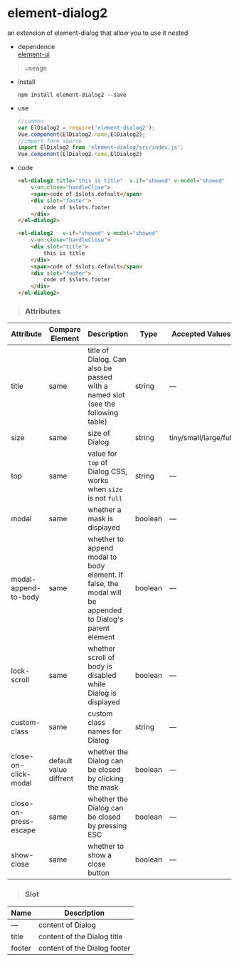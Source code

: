 # element-dialog2
an extension of element-dialog that allow you to use it nested

- dependence      
    [element-ui][element]   
    
    [element]: https://github.com/ElemeFE/element "element-ui"

> useage  

 - install
    ```shell
    npm install element-dialog2 --save
    ```
 - use
    ```javascript
    //common 
    var ElDialog2 = require('element-dialog2');
    Vue.component(ElDialog2.name,ElDialog2);
    //import form source
    import ElDialog2 from 'element-dialog/src/index.js';
    Vue.component(ElDialog2.name,ElDialog2)
    ```
 - code
    ```html
    <el-dialog2 title="this is title"  v-if="showed" v-model="showed"
        v-on:close="handleClose">
        <span>code of $slots.default</span>
        <div slot="footer">
            code of $slots.footer
        </div>
    </el-dialog2>
    ```
    ```html
    <el-dialog2   v-if="showed" v-model="showed"
        v-on:close="handleClose">
        <div slot="title">
            this is title
        </div>
        <span>code of $slots.default</span>
        <div slot="footer">
            code of $slots.footer
        </div>
    </el-dialog2>
    ```


> ### Attributes

| Attribute     |Compare Element | Description          | Type      | Accepted Values       | Default  |
|---------- |------|-------------- |---------- |--------------------------------  |-------- |
| title     |same| title of Dialog. Can also be passed with a named slot (see the following table) | string    | — | — |
| size      |same| size of Dialog | string    | tiny/small/large/full | small |
| top      |same| value for `top` of Dialog CSS, works when `size` is not `full` | string    | — | 15% |
| modal    |same | whether a mask is displayed | boolean   | — | true |
| modal-append-to-body     |same| whether to append modal to body element. If false, the modal will be appended to Dialog's parent element | boolean   | — | true |
| lock-scroll     |same| whether scroll of body is disabled while Dialog is displayed | boolean   | — | true |
| custom-class      |same| custom class names for Dialog | string    | — | — |
| close-on-click-modal |default value diffrent| whether the Dialog can be closed by clicking the mask | boolean    | — | `false` |
| close-on-press-escape |same| whether the Dialog can be closed by pressing ESC | boolean    | — | true |
| show-close |same| whether to show a close button | boolean    | — | true |

> ### Slot

| Name | Description |
|------|--------|
| — | content of Dialog |
| title | content of the Dialog title |
| footer | content of the Dialog footer |